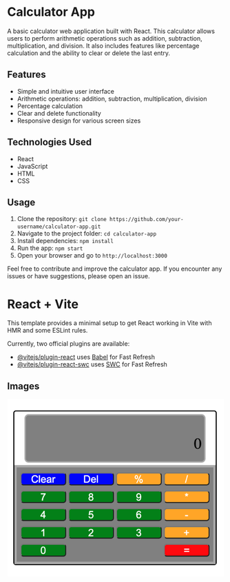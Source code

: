 # Calculator App

A basic calculator web application built with React. This calculator allows users to perform arithmetic operations such as addition, subtraction, multiplication, and division. It also includes features like percentage calculation and the ability to clear or delete the last entry.

## Features

- Simple and intuitive user interface
- Arithmetic operations: addition, subtraction, multiplication, division
- Percentage calculation
- Clear and delete functionality
- Responsive design for various screen sizes

## Technologies Used

- React
- JavaScript
- HTML
- CSS

## Usage

1. Clone the repository: `git clone https://github.com/your-username/calculator-app.git`
2. Navigate to the project folder: `cd calculator-app`
3. Install dependencies: `npm install`
4. Run the app: `npm start`
5. Open your browser and go to `http://localhost:3000`

Feel free to contribute and improve the calculator app. If you encounter any issues or have suggestions, please open an issue.


# React + Vite

This template provides a minimal setup to get React working in Vite with HMR and some ESLint rules.

Currently, two official plugins are available:

- [@vitejs/plugin-react](https://github.com/vitejs/vite-plugin-react/blob/main/packages/plugin-react/README.md) uses [Babel](https://babeljs.io/) for Fast Refresh
- [@vitejs/plugin-react-swc](https://github.com/vitejs/vite-plugin-react-swc) uses [SWC](https://swc.rs/) for Fast Refresh

## Images
![CalculatorApp](public/img-1.png)
